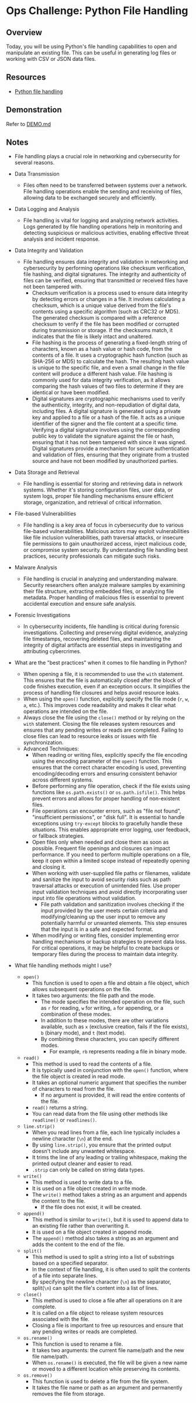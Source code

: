 # Ops Challenge: Python File Handling

## Overview

Today, you will be using Python's file handling capabilities to open and manipulate an existing file. This can be useful in generating log files or working with CSV or JSON data files.

## Resources

- [Python file handling](https://www.w3schools.com/python/python_file_handling.asp)

## Demonstration

Refer to [DEMO.md](DEMO.md)

## Notes

- File handling plays a crucial role in networking and cybersecurity for several reasons.
- Data Transmission
  - Files often need to be transferred between systems over a network. File handling operations enable the sending and receiving of files, allowing data to be exchanged securely and efficiently.
- Data Logging and Analysis
  - File handling is vital for logging and analyzing network activities. Logs generated by file handling operations help in monitoring and detecting suspicious or malicious activities, enabling effective threat analysis and incident response.
- Data Integrity and Validation
  - File handling ensures data integrity and validation in networking and cybersecurity by performing operations like checksum verification, file hashing, and digital signatures. The integrity and authenticity of files can be verified, ensuring that transmitted or received files have not been tampered with.
    - Checksum verification is a process used to ensure data integrity by detecting errors or changes in a file. It involves calculating a checksum, which is a unique value derived from the file's contents using a specific algorithm (such as CRC32 or MD5). The generated checksum is compared with a reference checksum to verify if the file has been modified or corrupted during transmission or storage. If the checksums match, it indicates that the file is likely intact and unaltered.
    - File hashing is the process of generating a fixed-length string of characters, known as a hash value or hash code, from the contents of a file. It uses a cryptographic hash function (such as SHA-256 or MD5) to calculate the hash. The resulting hash value is unique to the specific file, and even a small change in the file content will produce a different hash value. File hashing is commonly used for data integrity verification, as it allows comparing the hash values of two files to determine if they are identical or have been modified.
    - Digital signatures are cryptographic mechanisms used to verify the authenticity, integrity, and non-repudiation of digital data, including files. A digital signature is generated using a private key and applied to a file or a hash of the file. It acts as a unique identifier of the signer and the file content at a specific time. Verifying a digital signature involves using the corresponding public key to validate the signature against the file or hash, ensuring that it has not been tampered with since it was signed. Digital signatures provide a mechanism for secure authentication and validation of files, ensuring that they originate from a trusted source and have not been modified by unauthorized parties.
- Data Storage and Retrieval
  - File handling is essential for storing and retrieving data in network systems. Whether it's storing configuration files, user data, or system logs, proper file handling mechanisms ensure efficient storage, organization, and retrieval of critical information.
- File-based Vulnerabilities
  - File handling is a key area of focus in cybersecurity due to various file-based vulnerabilities. Malicious actors may exploit vulnerabilities like file inclusion vulnerabilities, path traversal attacks, or insecure file permissions to gain unauthorized access, inject malicious code, or compromise system security. By understanding file handling best practices, security professionals can mitigate such risks.
- Malware Analysis
  - File handling is crucial in analyzing and understanding malware. Security researchers often analyze malware samples by examining their file structure, extracting embedded files, or analyzing file metadata. Proper handling of malicious files is essential to prevent accidental execution and ensure safe analysis.
- Forensic Investigations
  - In cybersecurity incidents, file handling is critical during forensic investigations. Collecting and preserving digital evidence, analyzing file timestamps, recovering deleted files, and maintaining the integrity of digital artifacts are essential steps in investigating and attributing cybercrimes.

- What are the "best practices" when it comes to file handling in Python?
  - When opening a file, it is recommended to use the `with` statement. This ensures that the file is automatically closed after the block of code finishes execution, even if an exception occurs. It simplifies the process of handling file closures and helps avoid resource leaks.
  - When using the `open()` function, explicitly specify the file mode (`r`, `w`, `a`, etc.). This improves code readability and makes it clear what operations are intended on the file.
  - Always close the file using the `close()` method or by relying on the `with` statement. Closing the file releases system resources and ensures that any pending writes or reads are completed. Failing to close files can lead to resource leaks or issues with file synchronization.
  - Advanced Techniques:
    - When reading or writing files, explicitly specify the file encoding using the encoding parameter of the `open()` function. This ensures that the correct character encoding is used, preventing encoding/decoding errors and ensuring consistent behavior across different systems.
    - Before performing any file operation, check if the file exists using functions like `os.path.exists()` or `os.path.isfile()`. This helps prevent errors and allows for proper handling of non-existent files.
    - File operations can encounter errors, such as "file not found", "insufficient permissions", or "disk full". It is essential to handle exceptions using `try-except` blocks to gracefully handle these situations. This enables appropriate error logging, user feedback, or fallback strategies.
    - Open files only when needed and close them as soon as possible. Frequent file openings and closures can impact performance. If you need to perform multiple operations on a file, keep it open within a limited scope instead of repeatedly opening and closing it.
    - When working with user-supplied file paths or filenames, validate and sanitize the input to avoid security risks such as path traversal attacks or execution of unintended files. Use proper input validation techniques and avoid directly incorporating user input into file operations without validation.
      - File path validation and sanitization involves checking if the input provided by the user meets certain criteria and modifying/cleaning up the user input to remove any potentially harmful or unwanted elements. This step ensures that the input is in a safe and expected format.
    - When modifying or writing files, consider implementing error handling mechanisms or backup strategies to prevent data loss. For critical operations, it may be helpful to create backups or temporary files during the process to maintain data integrity.

- What file handling methods might I use?
  - `open()`
    - This function is used to open a file and obtain a file object, which allows subsequent operations on the file.
    - It takes two arguments: the file path and the mode.
      - The mode specifies the intended operation on the file, such as `r` for reading, `w` for writing, `a` for appending, or a combination of these modes.
      - In addition to these modes, there are other variations available, such as `x` (exclusive creation, fails if the file exists), `b` (binary mode), and `t` (text mode).
      - By combining these characters, you can specify different modes.
        - For example, `rb` represents reading a file in binary mode.
  - `read()`
    - This method is used to read the contents of a file.
    - It is typically used in conjunction with the `open()` function, where the file object is created in read mode.
    - It takes an optional numeric argument that specifies the number of characters to read from the file.
      - If no argument is provided, it will read the entire contents of the file.
    - `read()` returns a string.
    - You can read data from the file using other methods like `readline()` or `readlines()`.
  - `line.strip()`
    - When you read lines from a file, each line typically includes a newline character (`\n`) at the end.
    - By using `line.strip()`, you ensure that the printed output doesn't include any unwanted whitespace.
    - It trims the line of any leading or trailing whitespace, making the printed output cleaner and easier to read.
    - `.strip` can only be called on string data types.
  - `write()`
    - This method is used to write data to a file.
    - It is used on a file object created in write mode.
    - The `write()` method takes a string as an argument and appends the content to the file.
      - If the file does not exist, it will be created.
  - `append()`
    - This method is similar to `write()`, but it is used to append data to an existing file rather than overwriting it.
    - It is used on a file object created in append mode.
    - The `append()` method also takes a string as an argument and adds the content to the end of the file.
  - `split()`
    - This method is used to split a string into a list of substrings based on a specified separator.
    - In the context of file handling, it is often used to split the contents of a file into separate lines.
    - By specifying the newline character (`\n`) as the separator, split(`\n`) can split the file's content into a list of lines.
  - `close()`
    - This method is used to close a file after all operations on it are complete.
    - It is called on a file object to release system resources associated with the file.
    - Closing a file is important to free up resources and ensure that any pending writes or reads are completed.
  - `os.rename()`
    - This function is used to rename a file.
    - It takes two arguments: the current file name/path and the new file name/path.
    - When `os.rename()` is executed, the file will be given a new name or moved to a different location while preserving its contents.
  - `os.remove()`
    - This function is used to delete a file from the file system.
    - It takes the file name or path as an argument and permanently removes the file from storage.